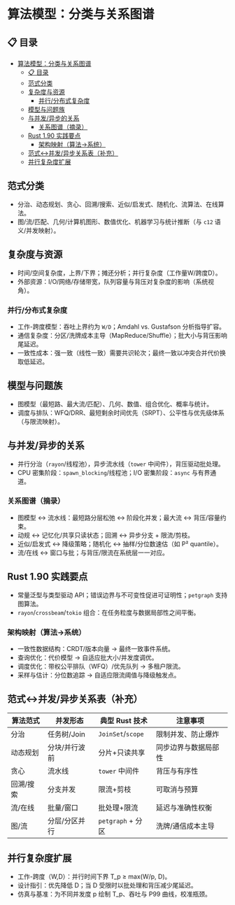 ﻿# 算法模型：分类与关系图谱

## 📋 目录

- [算法模型：分类与关系图谱](#算法模型分类与关系图谱)
  - [📋 目录](#-目录)
  - [范式分类](#范式分类)
  - [复杂度与资源](#复杂度与资源)
    - [并行/分布式复杂度](#并行分布式复杂度)
  - [模型与问题族](#模型与问题族)
  - [与并发/异步的关系](#与并发异步的关系)
    - [关系图谱（摘录）](#关系图谱摘录)
  - [Rust 1.90 实践要点](#rust-190-实践要点)
    - [架构映射（算法→系统）](#架构映射算法系统)
  - [范式↔并发/异步关系表（补充）](#范式并发异步关系表补充)
  - [并行复杂度扩展](#并行复杂度扩展)

## 范式分类

- 分治、动态规划、贪心、回溯/搜索、近似/启发式、随机化、流算法、在线算法。
- 图/流/匹配、几何/计算机图形、数值优化、机器学习与统计推断（与 `c12` 语义/并发映射）。

## 复杂度与资源

- 时间/空间复杂度，上界/下界；摊还分析；并行复杂度（工作量W/跨度D）。
- 外部资源：I/O/网络/存储带宽，队列容量与背压对复杂度的影响（系统视角）。

### 并行/分布式复杂度

- 工作-跨度模型：吞吐上界约为 `W/D`；Amdahl vs. Gustafson 分析指导扩容。
- 通信复杂度：分区/洗牌成本主导（MapReduce/Shuffle）；批大小与背压影响尾延迟。
- 一致性成本：强一致（线性一致）需要共识轮次；最终一致以冲突合并代价换取低延迟。

## 模型与问题族

- 图模型（最短路、最大流/匹配）、几何、数值、组合优化、概率与统计。
- 调度与排队：WFQ/DRR、最短剩余时间优先（SRPT）、公平性与优先级体系（与限流映射）。

## 与并发/异步的关系

- 并行分治（`rayon`/线程池），异步流水线（`tower` 中间件），背压驱动批处理。
- CPU 密集阶段：`spawn_blocking`/线程池；I/O 密集阶段：`async` 与有界通道。

### 关系图谱（摘录）

- 图模型 ↔ 流水线：最短路分层松弛 ↔ 阶段化并发；最大流 ↔ 背压/容量约束。
- 动规 ↔ 记忆化/共享只读状态；回溯 ↔ 异步分支 + 限流/剪枝。
- 近似/启发式 ↔ 降级策略；随机化 ↔ 抽样/分位数速估（如 P² quantile）。
- 流/在线 ↔ 窗口与批；与背压/限流在系统层一一对应。

## Rust 1.90 实践要点

- 常量泛型与类型驱动 API；错误边界与不可变性促进可证明性；`petgraph` 支持图算法。
- `rayon`/`crossbeam`/`tokio` 组合：在任务粒度与数据局部性之间平衡。

### 架构映射（算法→系统）

- 一致性数据结构：CRDT/版本向量 → 最终一致事件系统。
- 查询优化：代价模型 → 自适应批大小/并发度调优。
- 调度优化：带权公平排队（WFQ）/优先队列 → 多租户限流。
- 采样与估计：分位数追踪 → 自适应限流阈值与降级触发点。

## 范式↔并发/异步关系表（补充）

| 算法范式 | 并发形态 | 典型 Rust 技术 | 注意事项 |
|----------|----------|----------------|----------|
| 分治 | 任务树/Join | `JoinSet`/`scope` | 限制并发、防止爆炸 |
| 动态规划 | 分块/并行波前 | 分片+只读共享 | 同步边界与数据局部性 |
| 贪心 | 流水线 | `tower` 中间件 | 背压与有序性 |
| 回溯/搜索 | 分支并发 | 限流+剪枝 | 可取消与预算 |
| 流/在线 | 批量/窗口 | 批处理+限流 | 延迟与准确性权衡 |
 | 图/流 | 分层/分区并行 | `petgraph` + 分区 | 洗牌/通信成本主导 |

## 并行复杂度扩展

- 工作-跨度（W,D）：并行时间下界 T_p ≥ max(W/p, D)。
- 设计指引：优先降低 D；当 D 受限时以批处理和背压减少尾延迟。
- 仿真与基准：为不同并发度 p 绘制 T_p、吞吐与 P99 曲线，校准瓶颈。
